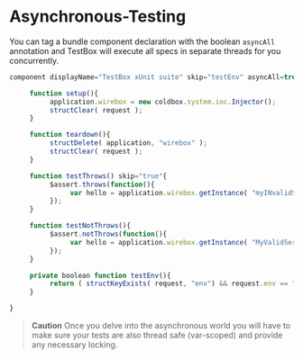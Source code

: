 # Asynchronous-Testing

You can tag a bundle component declaration with the boolean `asyncAll` annotation and TestBox will execute all specs in separate threads for you concurrently.

```javascript
component displayName="TestBox xUnit suite" skip="testEnv" asyncAll=true{

     function setup(){
          application.wirebox = new coldbox.system.ioc.Injector();
          structClear( request );
     }

     function teardown(){
          structDelete( application, "wirebox" );
          structClear( request );
     }

     function testThrows() skip="true"{
          $assert.throws(function(){
               var hello = application.wirebox.getInstance( "myINvalidService" ).run();
          });
     }

     function testNotThrows(){
          $assert.notThrows(function(){
               var hello = application.wirebox.getInstance( "MyValidService" ).run();;
          });
     }

     private boolean function testEnv(){
          return ( structKeyExists( request, "env") && request.env == "stg" ? true : false );
     }

}
```

> **Caution** Once you delve into the asynchronous world you will have to make sure your tests are also thread safe \(var-scoped\) and provide any necessary locking.

